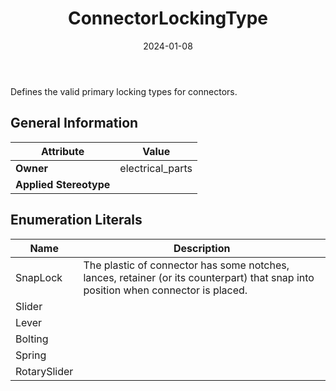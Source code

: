 ﻿---
title: ConnectorLockingType
toc: false
type: specs
date: "2024-01-08"
draft: false
specification: VEC
version: 2.1.0
documentType: "Recommendation"
elementType: Class
classes:
  - ConnectorLockingType
menu_name: vec-2.1.0
---
<p> Defines the valid primary locking types for connectors.      </p>

## General Information

| Attribute               | Value |
|-------------------------|-------|
| **Owner**               | electrical_parts |
| **Applied Stereotype**  |   |

## Enumeration Literals
| Name          | **Description** |
|---------------|-----------------|
| SnapLock | The plastic of connector has some notches, lances, retainer (or its counterpart) that snap into position when connector is placed. |
| Slider |  |
| Lever |  |
| Bolting |  |
| Spring |  |
| RotarySlider |  |
